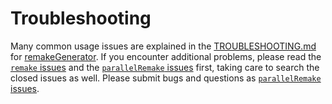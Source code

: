 # Troubleshooting

Many common usage issues are explained in the [TROUBLESHOOTING.md](https://github.com/wlandau/remakeGenerator/blob/master/TROUBLESHOOTING.md) for [remakeGenerator](https://github.com/wlandau/remakeGenerator). If you encounter additional problems, please read the [`remake` issues](https://github.com/richfitz/remake/issues) and the [`parallelRemake` issues](https://github.com/wlandau/parallelRemake/issues) first, taking care to search the closed issues as well. Please submit bugs and questions as [`parallelRemake` issues](https://github.com/wlandau/parallelRemake/issues).
